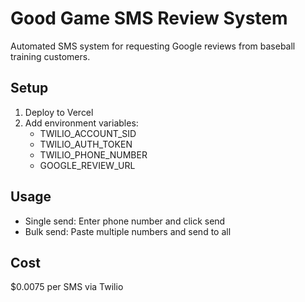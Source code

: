 # Good Game SMS Review System

Automated SMS system for requesting Google reviews from baseball training customers.

## Setup

1. Deploy to Vercel
2. Add environment variables:
   - TWILIO_ACCOUNT_SID
   - TWILIO_AUTH_TOKEN
   - TWILIO_PHONE_NUMBER
   - GOOGLE_REVIEW_URL

## Usage

- Single send: Enter phone number and click send
- Bulk send: Paste multiple numbers and send to all

## Cost

$0.0075 per SMS via Twilio
